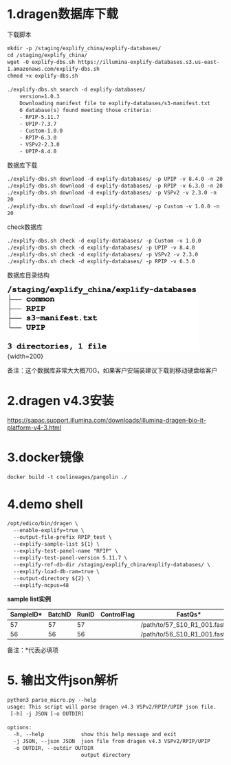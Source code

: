 # 1.dragen数据库下载

下载脚本
```{.cs}
mkdir -p /staging/explify_china/explify-databases/
cd /staging/explify_china/
wget -O explify-dbs.sh https://illumina-explify-databases.s3.us-east-1.amazonaws.com/explify-dbs.sh
chmod +x explify-dbs.sh

./explify-dbs.sh search -d explify-databases/
    version=1.0.3
    Downloading manifest file to explify-databases/s3-manifest.txt
    6 database(s) found meeting those criteria:
    - RPIP-5.11.7
    - UPIP-7.3.7
    - Custom-1.0.0
    - RPIP-6.3.0
    - VSPv2-2.3.0
    - UPIP-8.4.0
```
数据库下载
```{.cs}
./explify-dbs.sh download -d explify-databases/ -p UPIP -v 8.4.0 -n 20
./explify-dbs.sh download -d explify-databases/ -p RPIP -v 6.3.0 -n 20
./explify-dbs.sh download -d explify-databases/ -p VSPv2 -v 2.3.0 -n 20
./explify-dbs.sh download -d explify-databases/ -p Custom -v 1.0.0 -n 20
```
check数据库
```{.cs}
./explify-dbs.sh check -d explify-databases/ -p Custom -v 1.0.0
./explify-dbs.sh check -d explify-databases/ -p UPIP -v 8.4.0
./explify-dbs.sh check -d explify-databases/ -p VSPv2 -v 2.3.0
./explify-dbs.sh check -d explify-databases/ -p RPIP -v 6.3.0
```
数据库目录结构

![数据库目录结构](./database_directory_tree.png){width=200}


备注：这个数据库非常大大概70G，如果客户安端装建议下载到移动硬盘给客户

# 2.dragen v4.3安装

<https://sapac.support.illumina.com/downloads/illumina-dragen-bio-it-platform-v4-3.html>

# 3.docker镜像
```
docker build -t covlineages/pangolin ./
```

# 4.demo shell

```{.cs}
/opt/edico/bin/dragen \
  --enable-explify=true \
  --output-file-prefix RPIP_test \
  --explify-sample-list ${1} \
  --explify-test-panel-name "RPIP" \
  --explify-test-panel-version 5.11.7 \
  --explify-ref-db-dir /staging/explify_china/explify-databases/ \
  --explify-load-db-ram=true \
  --output-directory ${2} \
  --explify-ncpus=48
```

**sample list实例**

| SampleID* | 	BatchID | RunID | ControlFlag | FastQs*                           |                                   |
|-----------|----------|-------|-------------|------------------------------------|------------------------------------|
| 57        | 57       | 57    |             | /path/to/57\_S10\_R1\_001.fastq.gz | /path/to/57\_S10\_R2\_001.fastq.gz |
| 56        | 56       | 56    |             | /path/to/56\_S10\_R1\_001.fastq.gz | |

备注：\*代表必填项

# 5. 输出文件json解析
```{.cs}
python3 parse_micro.py --help
usage: This script will parse dragen v4.3 VSPv2/RPIP/UPIP json file.
 [-h] -j JSON [-o OUTDIR]

options:
  -h, --help            show this help message and exit
  -j JSON, --json JSON  json file from dragen v4.3 VSPv2/RPIP/UPIP
  -o OUTDIR, --outdir OUTDIR
                        output directory
```